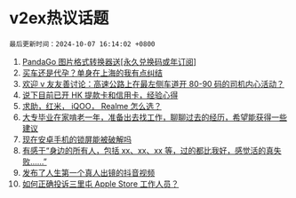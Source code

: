 # v2ex热议话题

`最后更新时间：2024-10-07 16:14:02 +0800`

1. [PandaGo 图片格式转换器送[永久兑换码或年订阅]](https://www.v2ex.com/t/1077985)
1. [买车还是代孕？单身在上海的我有点纠结](https://www.v2ex.com/t/1077996)
1. [欢迎 v 友友善讨论：高速公路上在最左侧车道开 80-90 码的司机内心活动？](https://www.v2ex.com/t/1077916)
1. [说下目前已开 HK 提款卡和信用卡，经验心得](https://www.v2ex.com/t/1077971)
1. [求助，红米， iQOO， Realme 怎么选？](https://www.v2ex.com/t/1077932)
1. [大专毕业在家啃老一年，准备出去找工作，聊聊过去的经历，希望能获得一些建议](https://www.v2ex.com/t/1077920)
1. [现在安卓手机的锁屏能被破解吗](https://www.v2ex.com/t/1077976)
1. [有感于“身边的所有人，包括 xx、xx、xx 等，过的都比我好，感觉活的真失败……”](https://www.v2ex.com/t/1077981)
1. [发布了人生第一个真人出镜的抖音视频](https://www.v2ex.com/t/1077909)
1. [如何正确投诉三里屯 Apple Store 工作人员？](https://www.v2ex.com/t/1077997)

